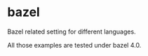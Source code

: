 # bazel
Bazel related setting for different languages.

All those examples are tested under bazel 4.0.
